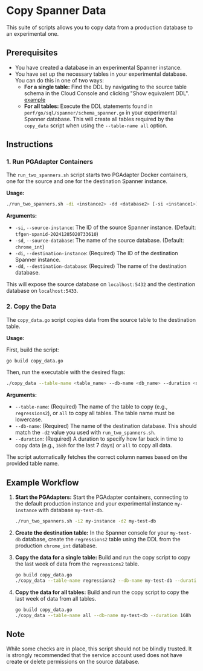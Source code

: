 # Copy Spanner Data

This suite of scripts allows you to copy data from a production database to an experimental one.

## Prerequisites

- You have created a database in an experimental Spanner instance.
- You have set up the necessary tables in your experimental database. You can do this in one of two ways:
  - **For a single table:** Find the DDL by navigating to the source table schema in the Cloud Console and clicking "Show equivalent DDL". [example](https://pantheon.corp.google.com/spanner/instances/tfgen-spanid-20241205020733610/databases/chrome_int/tables/regressions2/details/schema?chat=true&e=-13802955&mods=component_inspector&project=skia-infra-corp)
  - **For all tables:** Execute the DDL statements found in `perf/go/sql/spanner/schema_spanner.go` in your experimental Spanner database. This will create all tables required by the `copy_data` script when using the `--table-name all` option.

## Instructions

### 1. Run PGAdapter Containers

The `run_two_spanners.sh` script starts two PGAdapter Docker containers, one for the source and one for the destination Spanner instance.

**Usage:**

```bash
./run_two_spanners.sh -di <instance2> -dd <database2> [-si <instance1>] [-sd <database1>]
```

**Arguments:**

- `-si`, `--source-instance`: The ID of the source Spanner instance. (Default: `tfgen-spanid-20241205020733610`)
- `-sd`, `--source-database`: The name of the source database. (Default: `chrome_int`)
- `-di`, `--destination-instance`: (Required) The ID of the destination Spanner instance.
- `-dd`, `--destination-database`: (Required) The name of the destination database.

This will expose the source database on `localhost:5432` and the destination database on `localhost:5433`.

### 2. Copy the Data

The `copy_data.go` script copies data from the source table to the destination table.

**Usage:**

First, build the script:

```bash
go build copy_data.go
```

Then, run the executable with the desired flags:

```bash
./copy_data --table-name <table_name> --db-name <db_name> --duration <duration>
```

**Arguments:**

- `--table-name`: (Required) The name of the table to copy (e.g., `regressions2`), or `all` to copy all tables. The table name must be lowercase.
- `--db-name`: (Required) The name of the destination database. This should match the `-d2` value you used with `run_two_spanners.sh`.
- `--duration`: (Required) A duration to specify how far back in time to copy data (e.g., `168h` for the last 7 days) or `all` to copy all data.

The script automatically fetches the correct column names based on the provided table name.

## Example Workflow

1.  **Start the PGAdapters:**
    Start the PGAdapter containers, connecting to the default production instance and your experimental instance `my-instance` with database `my-test-db`.

    ```bash
    ./run_two_spanners.sh -i2 my-instance -d2 my-test-db
    ```

2.  **Create the destination table:**
    In the Spanner console for your `my-test-db` database, create the `regressions2` table using the DDL from the production `chrome_int` database.

3.  **Copy the data for a single table:**
    Build and run the copy script to copy the last week of data from the `regressions2` table.

    ```bash
    go build copy_data.go
    ./copy_data --table-name regressions2 --db-name my-test-db --duration 168h
    ```

4.  **Copy the data for all tables:**
    Build and run the copy script to copy the last week of data from all tables.

    ```bash
    go build copy_data.go
    ./copy_data --table-name all --db-name my-test-db --duration 168h
    ```

## Note

While some checks are in place, this script should not be blindly trusted. It is strongly recommended that the service account used does not have create or delete permissions on the source database.
